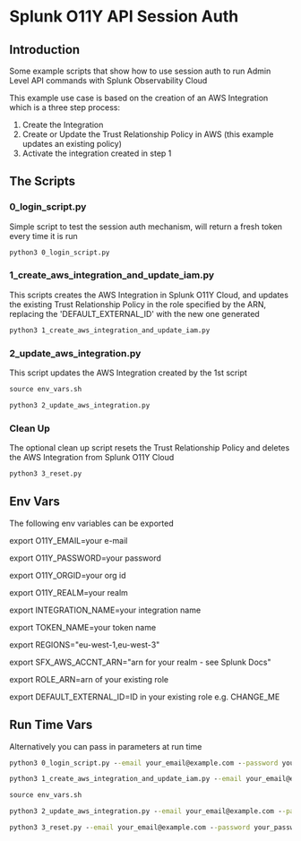 # Splunk O11Y API Session Auth

## Introduction

Some example scripts that show how to use session auth to run Admin Level API commands with Splunk Observability Cloud

This example use case is based on the creation of an AWS Integration which is a three step process:

1. Create the Integration
2. Create or Update the Trust Relationship Policy in AWS (this example updates an existing policy)
3. Activate the integration created in step 1

## The Scripts

### 0_login_script.py

Simple script to test the session auth mechanism, will return a fresh token every time it is run

```cmd
python3 0_login_script.py
```

### 1_create_aws_integration_and_update_iam.py

This scripts creates the AWS Integration in Splunk O11Y Cloud, and updates the existing Trust Relationship Policy in the role specified by the ARN, replacing the 'DEFAULT_EXTERNAL_ID' with the new one generated

```cmd
python3 1_create_aws_integration_and_update_iam.py
```

### 2_update_aws_integration.py

This script updates the AWS Integration created by the 1st script

```cmd
source env_vars.sh

python3 2_update_aws_integration.py
```

### Clean Up

The optional clean up script resets the Trust Relationship Policy and deletes the AWS Integration from Splunk O11Y Cloud

```cmd
python3 3_reset.py
```

## Env Vars

The following env variables can be exported

export O11Y_EMAIL=your e-mail

export O11Y_PASSWORD=your password

export O11Y_ORGID=your org id

export O11Y_REALM=your realm

export INTEGRATION_NAME=your integration name

export TOKEN_NAME=your token name

export REGIONS="eu-west-1,eu-west-3"

export SFX_AWS_ACCNT_ARN="arn for your realm - see Splunk Docs"

export ROLE_ARN=arn of your existing role

export DEFAULT_EXTERNAL_ID=ID in your existing role e.g. CHANGE_ME

## Run Time Vars

Alternatively you can pass in parameters at run time

```cmd
python3 0_login_script.py --email your_email@example.com --password your_password --orgId your_organization_id --realm your_realm
```

```cmd
python3 1_create_aws_integration_and_update_iam.py --email your_email@example.com --password your_password --orgId your_organization_id --realm your_realm --name "your_integraion_name" --namedToken "your_sfx_token_name" --regions "region-name-1" "region-name-2" --sfxAwsAccountArn "arn for your realm" --aws_access_key_id your_aws_access_key_id --aws_secret_access_key your_aws_secret_access_key --roleArn "your_role_arn" --defaultExternalId "CHANGE_ME"
```

```cmd
source env_vars.sh

python3 2_update_aws_integration.py --email your_email@example.com --password your_password --orgId your_organization_id --realm your_realm --name "API_Demo" --namedToken "your_sfx_token_name" --regions "eu-west-1" "eu-west-3" --sfxAwsAccountArn "arn for your realm" --aws_access_key_id your_aws_access_key_id --aws_secret_access_key your_aws_secret_access_key --roleArn "your_role_arn"
```

```cmd
python3 3_reset.py --email your_email@example.com --password your_password --orgId your_organization_id --realm your_realm --roleArn "your_role_arn" --defaultExternalId "CHANGE_ME"
```